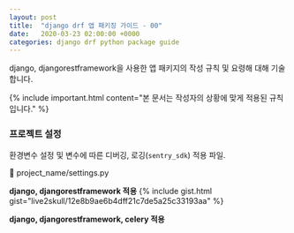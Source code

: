 ```yaml
---
layout: post
title:  "django drf 앱 패키징 가이드 - 00"
date:   2020-03-23 02:00:00 +0000
categories: django drf python package guide
---
```


django, djangorestframework을 사용한 앱 패키지의 작성 규칙 및 요령해 대해 기술합니다.

{% include important.html content="본 문서는 작성자의 상황에 맞게 적용된 규칙입니다." %}

### 프로젝트 설정

환경변수 설정 및 변수에 따른 디버깅, 로깅(`sentry_sdk`) 적용 파일.

📝 project_name\/settings.py

**django, djangorestframework 적용**
{% include gist.html gist="live2skull/12e8b9ae6b4dff21c7de5a25c33193aa" %}


**django, djangorestframework, celery 적용**
